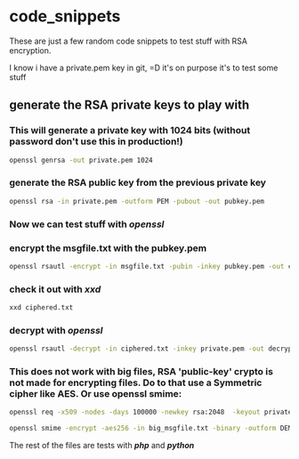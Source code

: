 # code_snippets

These are just a few random code snippets to test stuff with RSA encryption.

I know i have a private.pem key in git, =D it's on purpose it's to test some stuff

## generate the RSA private keys to play with
### This will generate a private key with 1024 bits (without password don't use this in production!)
```bash
openssl genrsa -out private.pem 1024
```

### generate the RSA public key from the previous private key
```bash
openssl rsa -in private.pem -outform PEM -pubout -out pubkey.pem
```

### Now we can test stuff with ***openssl***
### encrypt the msgfile.txt with the pubkey.pem
```bash
openssl rsautl -encrypt -in msgfile.txt -pubin -inkey pubkey.pem -out ciphered.txt
```
### check it out with ***xxd***
```bash
xxd ciphered.txt
```

### decrypt with ***openssl***
```bash
openssl rsautl -decrypt -in ciphered.txt -inkey private.pem -out decrypted.txt
```

### This does not work with big files, RSA 'public-key' crypto is not made for encrypting files. Do to that use a Symmetric cipher like AES. Or use openssl smime:
```bash
openssl req -x509 -nodes -days 100000 -newkey rsa:2048  -keyout privatekey.pem  -out pubkey.pem  -subj ‘/’

openssl smime -encrypt -aes256 -in big_msgfile.txt -binary -outform DEM -out big_msgfile_encrypted.txt pubkey.pem
```

The rest of the files are tests with ***php*** and ***python***

